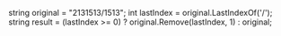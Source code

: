 string original = "2131513/1513";
int lastIndex = original.LastIndexOf('/');
string result = (lastIndex >= 0) ? original.Remove(lastIndex, 1) : original;
